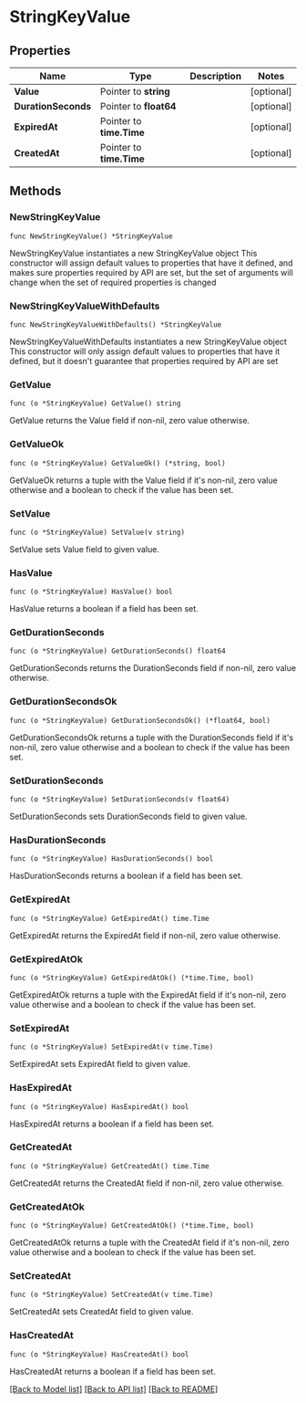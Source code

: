 # StringKeyValue

## Properties

Name | Type | Description | Notes
------------ | ------------- | ------------- | -------------
**Value** | Pointer to **string** |  | [optional] 
**DurationSeconds** | Pointer to **float64** |  | [optional] 
**ExpiredAt** | Pointer to **time.Time** |  | [optional] 
**CreatedAt** | Pointer to **time.Time** |  | [optional] 

## Methods

### NewStringKeyValue

`func NewStringKeyValue() *StringKeyValue`

NewStringKeyValue instantiates a new StringKeyValue object
This constructor will assign default values to properties that have it defined,
and makes sure properties required by API are set, but the set of arguments
will change when the set of required properties is changed

### NewStringKeyValueWithDefaults

`func NewStringKeyValueWithDefaults() *StringKeyValue`

NewStringKeyValueWithDefaults instantiates a new StringKeyValue object
This constructor will only assign default values to properties that have it defined,
but it doesn't guarantee that properties required by API are set

### GetValue

`func (o *StringKeyValue) GetValue() string`

GetValue returns the Value field if non-nil, zero value otherwise.

### GetValueOk

`func (o *StringKeyValue) GetValueOk() (*string, bool)`

GetValueOk returns a tuple with the Value field if it's non-nil, zero value otherwise
and a boolean to check if the value has been set.

### SetValue

`func (o *StringKeyValue) SetValue(v string)`

SetValue sets Value field to given value.

### HasValue

`func (o *StringKeyValue) HasValue() bool`

HasValue returns a boolean if a field has been set.

### GetDurationSeconds

`func (o *StringKeyValue) GetDurationSeconds() float64`

GetDurationSeconds returns the DurationSeconds field if non-nil, zero value otherwise.

### GetDurationSecondsOk

`func (o *StringKeyValue) GetDurationSecondsOk() (*float64, bool)`

GetDurationSecondsOk returns a tuple with the DurationSeconds field if it's non-nil, zero value otherwise
and a boolean to check if the value has been set.

### SetDurationSeconds

`func (o *StringKeyValue) SetDurationSeconds(v float64)`

SetDurationSeconds sets DurationSeconds field to given value.

### HasDurationSeconds

`func (o *StringKeyValue) HasDurationSeconds() bool`

HasDurationSeconds returns a boolean if a field has been set.

### GetExpiredAt

`func (o *StringKeyValue) GetExpiredAt() time.Time`

GetExpiredAt returns the ExpiredAt field if non-nil, zero value otherwise.

### GetExpiredAtOk

`func (o *StringKeyValue) GetExpiredAtOk() (*time.Time, bool)`

GetExpiredAtOk returns a tuple with the ExpiredAt field if it's non-nil, zero value otherwise
and a boolean to check if the value has been set.

### SetExpiredAt

`func (o *StringKeyValue) SetExpiredAt(v time.Time)`

SetExpiredAt sets ExpiredAt field to given value.

### HasExpiredAt

`func (o *StringKeyValue) HasExpiredAt() bool`

HasExpiredAt returns a boolean if a field has been set.

### GetCreatedAt

`func (o *StringKeyValue) GetCreatedAt() time.Time`

GetCreatedAt returns the CreatedAt field if non-nil, zero value otherwise.

### GetCreatedAtOk

`func (o *StringKeyValue) GetCreatedAtOk() (*time.Time, bool)`

GetCreatedAtOk returns a tuple with the CreatedAt field if it's non-nil, zero value otherwise
and a boolean to check if the value has been set.

### SetCreatedAt

`func (o *StringKeyValue) SetCreatedAt(v time.Time)`

SetCreatedAt sets CreatedAt field to given value.

### HasCreatedAt

`func (o *StringKeyValue) HasCreatedAt() bool`

HasCreatedAt returns a boolean if a field has been set.


[[Back to Model list]](../README.md#documentation-for-models) [[Back to API list]](../README.md#documentation-for-api-endpoints) [[Back to README]](../README.md)


